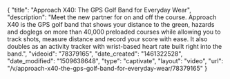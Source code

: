{
    "title": "Approach X40: The GPS Golf Band for Everyday Wear",
    "description": "Meet the new partner for on and off the course. Approach X40 is the GPS golf band that shows your distance to the green, hazards and doglegs on more than 40,000 preloaded courses while allowing you to track shots, measure distance and record your score with ease. It also doubles as an activity tracker with wrist-based heart rate built right into the band.",
    "videoid": "78379165",
    "date_created": "1461322528",
    "date_modified": "1509638648",
    "type": "captivate",
    "layout": "video",
    "url": "\/v\/approach-x40-the-gps-golf-band-for-everyday-wear\/78379165"
}